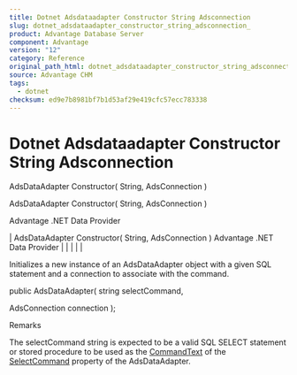 ```yaml
---
title: Dotnet Adsdataadapter Constructor String Adsconnection
slug: dotnet_adsdataadapter_constructor_string_adsconnection_
product: Advantage Database Server
component: Advantage
version: "12"
category: Reference
original_path_html: dotnet_adsdataadapter_constructor_string_adsconnection_.htm
source: Advantage CHM
tags:
  - dotnet
checksum: ed9e7b8981bf7b1d53af29e419cfc57ecc783338
---
```


# Dotnet Adsdataadapter Constructor String Adsconnection

AdsDataAdapter Constructor( String, AdsConnection )

AdsDataAdapter Constructor( String, AdsConnection )

Advantage .NET Data Provider

| AdsDataAdapter Constructor( String, AdsConnection )  Advantage .NET Data Provider |  |  |  |  |

Initializes a new instance of an AdsDataAdapter object with a given SQL statement and a connection to associate with the command.

public AdsDataAdapter( string selectCommand,

AdsConnection connection );

Remarks

The selectCommand string is expected to be a valid SQL SELECT statement or stored procedure to be used as the [CommandText](dotnet_adscommand_commandtext.md) of the [SelectCommand](dotnet_adsdataadapter_selectcommand.md) property of the AdsDataAdapter.
